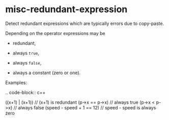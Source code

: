 misc-redundant-expression
=========================

Detect redundant expressions which are typically errors due to
copy-paste.

Depending on the operator expressions may be

-   redundant,

-   always `true`,

-   always `false`,

-   always a constant (zero or one).

Examples:

.. code-block:: c++

((x+1) \| (x+1)) // (x+1) is redundant (p-\>x == p-\>x) // always true
(p-\>x \< p-\>x) // always false (speed - speed + 1 == 12) // speed -
speed is always zero
